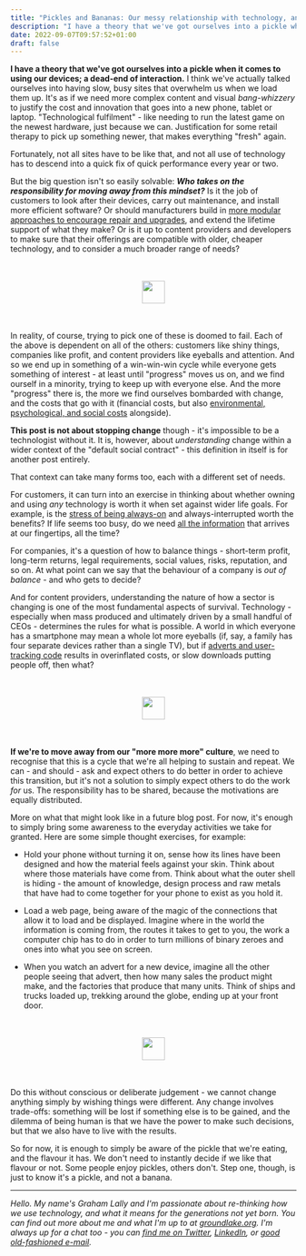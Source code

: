 ```yaml
---
title: "Pickles and Bananas: Our messy relationship with technology, and simple meditation to unlock change"
description: "I have a theory that we've got ourselves into a pickle when it comes to using our devices; a dead-end of interaction..."
date: 2022-09-07T09:57:52+01:00
draft: false
---
```



**I have a theory that we've got ourselves into a pickle when it comes to using our devices; a dead-end of interaction.** I think we've actually talked ourselves into having slow, busy sites that overwhelm us when we load them up. It's as if we need more complex content and visual _bang-whizzery_ to justify the cost and innovation that goes into a new phone, tablet or laptop. "Technological fulfilment" - like needing to run the latest game on the newest hardware, just because we can. Justification for some retail therapy to pick up something newer, that makes everything "fresh" again.

Fortunately, not all sites have to be like that, and not all use of technology has to descend into a quick fix of quick performance every year or two. 

But the big question isn't so easily solvable: **_Who takes on the responsibility for moving away from this mindset?_** Is it the job of customers to look after their devices, carry out maintenance, and install more efficient software? Or should manufacturers build in [more modular approaches to encourage repair and upgrades](https://www.theregister.com/Tag/Right%20to%20Repair/), and extend the lifetime support of what they make? Or is it up to content providers and developers to make sure that their offerings are compatible with older, cheaper technology, and to consider a much broader range of needs?

<img src="https://groundlake.org/assets/interstitial.svg" width="40" height="40" style="display: block; margin: 3rem auto;" />

In reality, of course, trying to pick one of these is doomed to fail. Each of the above is dependent on all of the others: customers like shiny things, companies like profit, and content providers like eyeballs and attention. And so we end up in something of a win-win-win cycle while everyone gets something of interest - at least until "progress" moves us on, and we find ourself in a minority, trying to keep up with everyone else. And the more "progress" there is, the more we find ourselves bombarded with change, and the costs that go with it (financial costs, but also [environmental, psychological, and social costs](https://doingthedoughnut.tech/what-is-the-tech-doughnut/) alongside).

**This post is not about stopping change** though - it's impossible to be a technologist without it. It is, however, about _understanding_ change within a wider context of the "default social contract" - this definition in itself is for another post entirely.

That context can take many forms too, each with a different set of needs. 

For customers, it can turn into an exercise in thinking about whether owning and using _any_ technology is worth it when set against wider life goals. For example, is the [stress of being always-on](https://www.bbc.com/worklife/article/20200421-why-zoom-video-chats-are-so-exhausting) and always-interrupted worth the benefits? If life seems too busy, do we need [all the information](https://www.lifehack.org/922480/information-overload) that arrives at our fingertips, all the time?

For companies, it's a question of how to balance things - short-term profit, long-term returns, legal requirements, social values, risks, reputation, and so on. At what point can we say that the behaviour of a company is _out of balance_ - and who gets to decide?

And for content providers, understanding the nature of how a sector is changing is one of the most fundamental aspects of survival. Technology - especially when mass produced and ultimately driven by a small handful of CEOs - determines the rules for what is possible. A world in which everyone has a smartphone may mean a whole lot more eyeballs (if, say, a family has four separate devices rather than a single TV), but if [adverts and user-tracking code](https://marmelab.com/blog/2022/01/17/media-websites-carbon-emissions.html) results in overinflated costs, or slow downloads putting people off, then what?

<img src="https://groundlake.org/assets/interstitial.svg" width="40" height="40" style="display: block; margin: 3rem auto;" />

**If we're to move away from our "more more more" culture**, we need to recognise that this is a cycle that we're all helping to sustain and repeat. We can - and should - ask and expect others to do better in order to achieve this transition, but it's not a solution to simply expect others to do the work _for_ us. The responsibility has to be shared, because the motivations are equally distributed.

More on what that might look like in a future blog post. For now, it's enough to simply bring some awareness to the everyday activities we take for granted. Here are some simple thought exercises, for example:

* Hold your phone without turning it on, sense how its lines have been designed and how the material feels against your skin. Think about where those materials have come from. Think about what the outer shell is hiding - the amount of knowledge, design process and raw metals that have had to come together for your phone to exist as you hold it.

* Load a web page, being aware of the magic of the connections that allow it to load and be displayed. Imagine where in the world the information is coming from, the routes it takes to get to you, the work a computer chip has to do in order to turn millions of binary zeroes and ones into what you see on screen.

* When you watch an advert for a new device, imagine all the other people seeing that advert, then how many sales the product might make, and the factories that produce that many units. Think of ships and trucks loaded up, trekking around the globe, ending up at your front door.

<img src="https://groundlake.org/assets/interstitial.svg" width="40" height="40" style="display: block; margin: 3rem auto;" />

Do this without conscious or deliberate judgement - we cannot change anything simply by wishing things were different. Any change involves trade-offs: something will be lost if something else is to be gained, and the dilemma of being human is that we have the power to make such decisions, but that we also have to live with the results.

So for now, it is enough to simply be aware of the pickle that we're eating, and the flavour it has. We don't need to instantly decide if we like that flavour or not. Some people enjoy pickles, others don't. Step one, though, is just to know it's a pickle, and not a banana.


----

_Hello. My name's Graham Lally and I'm passionate about re-thinking how we use technology, and what it means for the generations not yet born. You can find out more about me and what I'm up to at [groundlake.org](https://groundlake.org/). I'm always up for a chat too - you can [find me on Twitter](https://twitter.com/6loss), [LinkedIn](https://www.linkedin.com/in/graham-lally-21385987?originalSubdomain=uk), or [good old-fashioned e-mail](mailto:graham@groundlake.org)._


